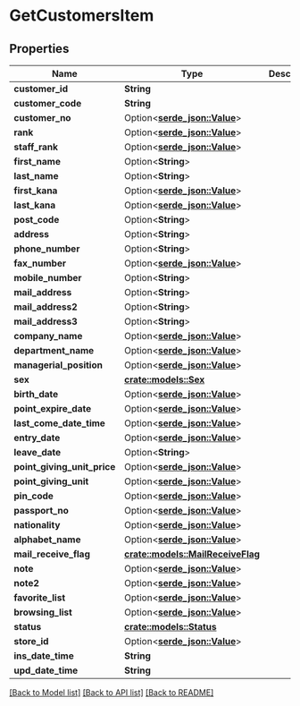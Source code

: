# GetCustomersItem

## Properties

Name | Type | Description | Notes
------------ | ------------- | ------------- | -------------
**customer_id** | **String** |  | 
**customer_code** | **String** |  | 
**customer_no** | Option<[**serde_json::Value**](.md)> |  | [optional]
**rank** | Option<[**serde_json::Value**](.md)> |  | [optional]
**staff_rank** | Option<[**serde_json::Value**](.md)> |  | [optional]
**first_name** | Option<**String**> |  | [optional]
**last_name** | Option<**String**> |  | [optional]
**first_kana** | Option<[**serde_json::Value**](.md)> |  | [optional]
**last_kana** | Option<[**serde_json::Value**](.md)> |  | [optional]
**post_code** | Option<**String**> |  | [optional]
**address** | Option<**String**> |  | [optional]
**phone_number** | Option<**String**> |  | [optional]
**fax_number** | Option<[**serde_json::Value**](.md)> |  | [optional]
**mobile_number** | Option<**String**> |  | [optional]
**mail_address** | Option<**String**> |  | [optional]
**mail_address2** | Option<**String**> |  | [optional]
**mail_address3** | Option<**String**> |  | [optional]
**company_name** | Option<[**serde_json::Value**](.md)> |  | [optional]
**department_name** | Option<[**serde_json::Value**](.md)> |  | [optional]
**managerial_position** | Option<[**serde_json::Value**](.md)> |  | [optional]
**sex** | [**crate::models::Sex**](sex.md) |  | 
**birth_date** | Option<[**serde_json::Value**](.md)> |  | [optional]
**point_expire_date** | Option<[**serde_json::Value**](.md)> |  | [optional]
**last_come_date_time** | Option<[**serde_json::Value**](.md)> |  | [optional]
**entry_date** | Option<[**serde_json::Value**](.md)> |  | [optional]
**leave_date** | Option<**String**> |  | [optional]
**point_giving_unit_price** | Option<[**serde_json::Value**](.md)> |  | [optional]
**point_giving_unit** | Option<[**serde_json::Value**](.md)> |  | [optional]
**pin_code** | Option<[**serde_json::Value**](.md)> |  | [optional]
**passport_no** | Option<[**serde_json::Value**](.md)> |  | [optional]
**nationality** | Option<[**serde_json::Value**](.md)> |  | [optional]
**alphabet_name** | Option<[**serde_json::Value**](.md)> |  | [optional]
**mail_receive_flag** | [**crate::models::MailReceiveFlag**](mailReceiveFlag.md) |  | 
**note** | Option<[**serde_json::Value**](.md)> |  | [optional]
**note2** | Option<[**serde_json::Value**](.md)> |  | [optional]
**favorite_list** | Option<[**serde_json::Value**](.md)> |  | [optional]
**browsing_list** | Option<[**serde_json::Value**](.md)> |  | [optional]
**status** | [**crate::models::Status**](status.md) |  | 
**store_id** | Option<[**serde_json::Value**](.md)> |  | [optional]
**ins_date_time** | **String** |  | 
**upd_date_time** | **String** |  | 

[[Back to Model list]](../README.md#documentation-for-models) [[Back to API list]](../README.md#documentation-for-api-endpoints) [[Back to README]](../README.md)



